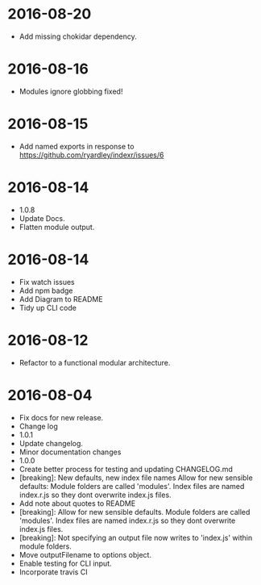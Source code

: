 2016-08-20
==========

  * Add missing chokidar dependency.

2016-08-16
==========

  * Modules ignore globbing fixed!

2016-08-15
==========

  * Add named exports in response to https://github.com/ryardley/indexr/issues/6

2016-08-14
==========

  * 1.0.8
  * Update Docs.
  * Flatten module output.

2016-08-14
==========

  * Fix watch issues
  * Add npm badge
  * Add Diagram to README
  * Tidy up CLI code

2016-08-12
==========

  * Refactor to a functional modular architecture.

2016-08-04
==========

  * Fix docs for new release.
  * Change log
  * 1.0.1
  * Update changelog.
  * Minor documentation changes
  * 1.0.0
  * Create better process for testing and updating CHANGELOG.md
  * [breaking]: New defaults, new index file names
    Allow for new sensible defaults: Module folders are called 'modules'.
    Index files are named index.r.js so they dont overwrite index.js files.
  * Add note about quotes to README
  * [breaking]: Allow for new sensible defaults.
    Module folders are called 'modules'.
    Index files are named index.r.js so they dont overwrite index.js files.
  * [breaking]: Not specifying an output file now writes to 'index.js' within module folders.
  * Move outputFilename to options object.
  * Enable testing for CLI input.
  * Incorporate travis CI

